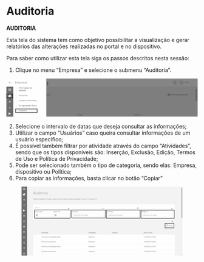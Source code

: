 # Auditoria

**AUDITORIA**

Esta tela do sistema tem como objetivo possibilitar a visualização e gerar relatórios das alterações realizadas no portal e no dispositivo.

Para saber como utilizar esta tela siga os passos descritos nesta sessão:

1. Clique no menu “Empresa” e selecione o submenu “Auditoria”.

![](<../../.gitbook/assets/0 (14).png>)

2. Selecione o intervalo de datas que deseja consultar as informações;
3. Utilizar o campo “Usuários” caso queira consultar informações de um usuário específico;
4. É possível também filtrar por atividade através do campo “Atividades”, sendo que os tipos disponíveis são: Inserção, Exclusão, Edição, Termos de Uso e Política de Privacidade;
5. Pode ser selecionado também o tipo de categoria, sendo elas: Empresa, dispositivo ou Política;
6. Para copiar as informações, basta clicar no botão “Copiar”

<figure><img src="../../.gitbook/assets/image (12) (1).png" alt="" width="563"><figcaption></figcaption></figure>

